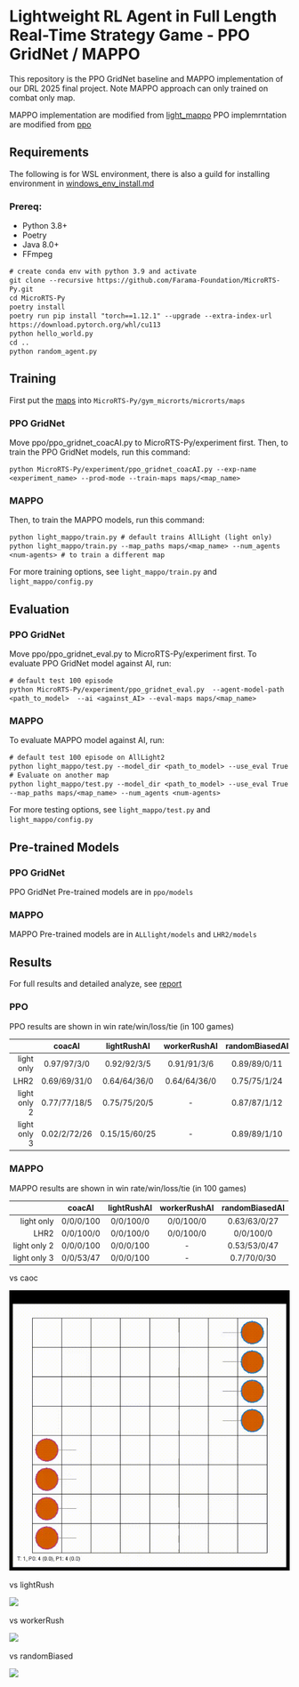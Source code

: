 # Lightweight RL Agent in Full Length Real-Time Strategy Game - PPO GridNet / MAPPO

This repository is the PPO GridNet baseline and MAPPO implementation of our DRL 2025 final project. Note MAPPO approach can only trained on combat only map.

MAPPO implementation are modified from [light_mappo](https://github.com/tinyzqh/light_mappo)
PPO implemrntation are modified from [ppo](https://github.com/Farama-Foundation/MicroRTS-Py/tree/b6bf191915ab0a33116b0712315b1a1a0bc29652)

## Requirements

The following is for WSL environment, there is also a guild for installing environment in [windows_env_install.md](/windows_env/windows_env_install.md)

### Prereq:

- Python 3.8+
- Poetry
- Java 8.0+
- FFmpeg

```setup
# create conda env with python 3.9 and activate
git clone --recursive https://github.com/Farama-Foundation/MicroRTS-Py.git
cd MicroRTS-Py
poetry install
poetry run pip install "torch==1.12.1" --upgrade --extra-index-url https://download.pytorch.org/whl/cu113
python hello_world.py
cd ..
python random_agent.py
```

## Training

First put the [maps](/maps) into `MicroRTS-Py/gym_microrts/microrts/maps`

### PPO GridNet

Move ppo/ppo_gridnet_coacAI.py to MicroRTS-Py/experiment first.
Then, to train the PPO GridNet models, run this command:

```train
python MicroRTS-Py/experiment/ppo_gridnet_coacAI.py --exp-name <experiment_name> --prod-mode --train-maps maps/<map_name> 
```

### MAPPO

Then, to train the MAPPO models, run this command:

```train
python light_mappo/train.py # default trains AllLight (light only)
python light_mappo/train.py --map_paths maps/<map_name> --num_agents <num-agents> # to train a different map
```

For more training options, see `light_mappo/train.py` and `light_mappo/config.py`

## Evaluation

### PPO GridNet

Move ppo/ppo_gridnet_eval.py to MicroRTS-Py/experiment first.
To evaluate PPO GridNet model against AI, run:

```eval
# default test 100 episode
python MicroRTS-Py/experiment/ppo_gridnet_eval.py  --agent-model-path <path_to_model>  --ai <against_AI> --eval-maps maps/<map_name> 
```

### MAPPO

To evaluate MAPPO model against AI, run:

```eval
# default test 100 episode on AllLight2
python light_mappo/test.py --model_dir <path_to_model> --use_eval True
# Evaluate on another map
python light_mappo/test.py --model_dir <path_to_model> --use_eval True --map_paths maps/<map_name> --num_agents <num-agents>
```

For more testing options, see `light_mappo/test.py` and `light_mappo/config.py`

## Pre-trained Models

### PPO GridNet

PPO GridNet Pre-trained models are in `ppo/models`

### MAPPO

MAPPO Pre-trained models are in `ALLlight/models` and `LHR2/models`

## Results

For full results and detailed analyze, see [report]()

### PPO
PPO results are shown in win rate/win/loss/tie (in 100 games)

| | coacAI | lightRushAI | workerRushAI | randomBiasedAI |
|--:|:-:|:-:|:-:|:-:|
| light only | 0.97/97/3/0 | 0.92/92/3/5 | 0.91/91/3/6 | 0.89/89/0/11 |
| LHR2 | 0.69/69/31/0 | 0.64/64/36/0 | 0.64/64/36/0 | 0.75/75/1/24 |
| light only 2 | 0.77/77/18/5 | 0.75/75/20/5 | - | 0.87/87/1/12 |
| light only 3 | 0.02/2/72/26 | 0.15/15/60/25  | - | 0.89/89/1/10 |


### MAPPO

MAPPO results are shown in win rate/win/loss/tie (in 100 games)

| | coacAI | lightRushAI | workerRushAI | randomBiasedAI |
|--:|:-:|:-:|:-:|:-:|
| light only | 0/0/0/100 | 0/0/100/0 | 0/0/100/0 | 0.63/63/0/27 |
| LHR2 | 0/0/100/0 | 0/0/100/0 | 0/0/100/0 | 0/0/100/0 |
| light only 2 | 0/0/0/100 | 0/0/0/100 | - | 0.53/53/0/47 |
| light only 3 | 0/0/53/47 | 0/0/0/100  | - | 0.7/70/0/30 |

vs caoc

![](/assets/mappo/caoc.gif)

vs lightRush

![](/assets/mappo/lightRush.gif)

vs workerRush

![](/assets/mappo/workerRush.gif)

vs randomBiased

![](/assets/mappo/randomBiased.gif)